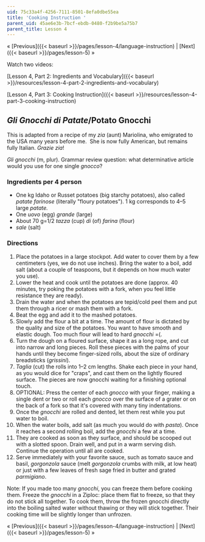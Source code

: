 ```yaml
---
uid: 75c33a4f-4256-7111-8501-8efa0dbe55ea
title: 'Cooking Instruction '
parent_uid: 45ae6e3b-7bcf-ebdb-0480-f2b9be5a75b7
parent_title: Lesson 4
---
```


« [Previous]({{< baseurl >}}/pages/lesson-4/language-instruction) | [Next]({{< baseurl >}}/pages/lesson-5) »

Watch two videos:

[Lesson 4, Part 2: Ingredients and Vocabulary]({{< baseurl >}}/resources/lesson-4-part-2-ingredients-and-vocabulary)  

[Lesson 4, Part 3: Cooking Instruction]({{< baseurl >}}/resources/lesson-4-part-3-cooking-instruction)  

_Gli Gnocchi di Patate_/Potato Gnocchi
--------------------------------------

This is adapted from a recipe of my _zia_ (aunt) Mariolina, who emigrated to the USA many years before me.  She is now fully American, but remains fully Italian. _Grazie zia_!

_Gli gnocchi_ (m, plur). Grammar review question: what determinative article would you use for one single _gnocco_?

### Ingredients per 4 person

*   One kg Idaho or Russet potatoes (big starchy potatoes), also called _patate farinose_ (literally "floury potatoes"). 1 kg corresponds to 4–5 large _patate._
*   One _uovo_ (egg) _grande_ (large)
*   About 70 g=1/2 _tazza_ (cup) _di_ (of) _farina_ (flour)
*   _sale_ (salt)

### Directions

1.  Place the potatoes in a large stockpot. Add water to cover them by a few centimeters (yes, we do not use inches). Bring the water to a boil, add salt (about a couple of teaspoons, but it depends on how much water you use).
2.  Lower the heat and cook until the potatoes are done (approx. 40 minutes, try poking the potatoes with a fork, when you feel little resistance they are ready).
3.  Drain the water and when the potatoes are tepid/cold peel them and put them through a ricer or mash them with a fork.
4.  Beat the egg and add it to the mashed potatoes.
5.  Slowly add the flour a bit at a time. The amount of flour is dictated by the quality and size of the potatoes. You want to have smooth and elastic dough. Too much flour will lead to hard _gnocchi_ =(.
6.  Turn the dough on a floured surface, shape it as a long rope, and cut into narrow and long pieces. Roll these pieces with the palms of your hands until they become finger-sized rolls, about the size of ordinary breadsticks (_grissini_).
7.  _Taglia_ (cut) the rolls into 1–2 cm lengths. Shake each piece in your hand, as you would dice for "craps", and cast them on the lightly floured surface. The pieces are now gnocchi waiting for a finishing optional touch.
8.  OPTIONAL: Press the center of each _gnocco_ with your finger, making a single dent or two or roll each _gnocco_ over the surface of a grater or on the back of a fork so that it's covered with many tiny indentations.
9.  Once the _gnocchi_ are rolled and dented, let them rest while you put water to boil.
10.  When the water boils, add salt (as much you would do with _pasta_). Once it reaches a second rolling boil, add the _gnocchi_ a few at a time.
11.  They are cooked as soon as they surface, and should be scooped out with a slotted spoon. Drain well, and put in a warm serving dish. Continue the operation until all are cooked.
12.  Serve immediately with your favorite sauce, such as tomato sauce and basil, _gorgonzola_ sauce (melt _gorgonzola_ crumbs with milk, at low heat) or just with a few leaves of fresh sage fried in butter and grated _parmigiano_.

Note: If you made too many _gnocchi_, you can freeze them before cooking them. Freeze the _gnocchi_ in a Ziploc: place them flat to freeze, so that they do not stick all together. To cook them, throw the frozen gnocchi directly into the boiling salted water without thawing or they will stick together. Their cooking time will be slightly longer than unfrozen.

« [Previous]({{< baseurl >}}/pages/lesson-4/language-instruction) | [Next]({{< baseurl >}}/pages/lesson-5) »